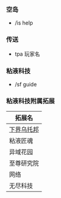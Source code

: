 ### 空岛
- /is help

### 传送
- tpa 玩家名

### 粘液科技
- /sf guide

### 粘液科技附属拓展
|拓展名|
|----|
|[下界乌托邦](https://docs.sefiraat.dev/netheopoiesis/purification)|
|粘液匠魂|
|异域花园|
|至尊研究院|
|网络|
|无尽科技|